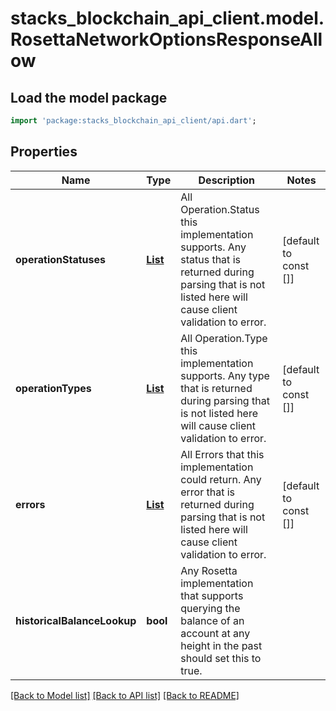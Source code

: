 # stacks_blockchain_api_client.model.RosettaNetworkOptionsResponseAllow

## Load the model package
```dart
import 'package:stacks_blockchain_api_client/api.dart';
```

## Properties
Name | Type | Description | Notes
------------ | ------------- | ------------- | -------------
**operationStatuses** | [**List<RosettaOperationStatus>**](RosettaOperationStatus.md) | All Operation.Status this implementation supports. Any status that is returned during parsing that is not listed here will cause client validation to error. | [default to const []]
**operationTypes** | [**List<AnyOfstring>**](AnyOfstring.md) | All Operation.Type this implementation supports. Any type that is returned during parsing that is not listed here will cause client validation to error. | [default to const []]
**errors** | [**List<RosettaErrorNoDetails>**](RosettaErrorNoDetails.md) | All Errors that this implementation could return. Any error that is returned during parsing that is not listed here will cause client validation to error. | [default to const []]
**historicalBalanceLookup** | **bool** | Any Rosetta implementation that supports querying the balance of an account at any height in the past should set this to true. | 

[[Back to Model list]](../README.md#documentation-for-models) [[Back to API list]](../README.md#documentation-for-api-endpoints) [[Back to README]](../README.md)


